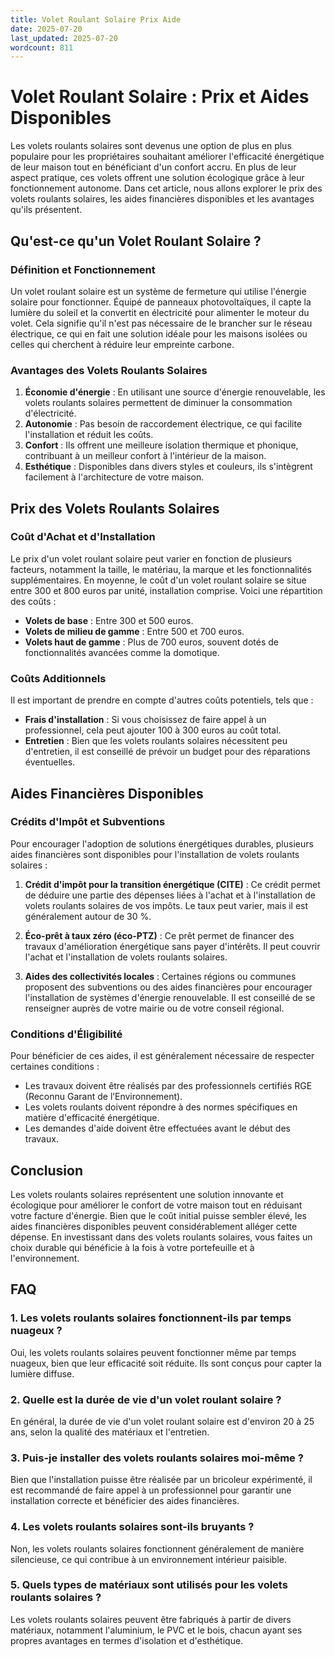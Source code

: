 ```yaml
---
title: Volet Roulant Solaire Prix Aide
date: 2025-07-20
last_updated: 2025-07-20
wordcount: 811
---
```


# Volet Roulant Solaire : Prix et Aides Disponibles

Les volets roulants solaires sont devenus une option de plus en plus populaire pour les propriétaires souhaitant améliorer l'efficacité énergétique de leur maison tout en bénéficiant d'un confort accru. En plus de leur aspect pratique, ces volets offrent une solution écologique grâce à leur fonctionnement autonome. Dans cet article, nous allons explorer le prix des volets roulants solaires, les aides financières disponibles et les avantages qu'ils présentent.

## Qu'est-ce qu'un Volet Roulant Solaire ?

### Définition et Fonctionnement

Un volet roulant solaire est un système de fermeture qui utilise l'énergie solaire pour fonctionner. Équipé de panneaux photovoltaïques, il capte la lumière du soleil et la convertit en électricité pour alimenter le moteur du volet. Cela signifie qu'il n'est pas nécessaire de le brancher sur le réseau électrique, ce qui en fait une solution idéale pour les maisons isolées ou celles qui cherchent à réduire leur empreinte carbone.

### Avantages des Volets Roulants Solaires

1. **Économie d'énergie** : En utilisant une source d'énergie renouvelable, les volets roulants solaires permettent de diminuer la consommation d'électricité.
2. **Autonomie** : Pas besoin de raccordement électrique, ce qui facilite l'installation et réduit les coûts.
3. **Confort** : Ils offrent une meilleure isolation thermique et phonique, contribuant à un meilleur confort à l'intérieur de la maison.
4. **Esthétique** : Disponibles dans divers styles et couleurs, ils s'intègrent facilement à l'architecture de votre maison.

## Prix des Volets Roulants Solaires

### Coût d'Achat et d'Installation

Le prix d'un volet roulant solaire peut varier en fonction de plusieurs facteurs, notamment la taille, le matériau, la marque et les fonctionnalités supplémentaires. En moyenne, le coût d'un volet roulant solaire se situe entre 300 et 800 euros par unité, installation comprise. Voici une répartition des coûts :

- **Volets de base** : Entre 300 et 500 euros.
- **Volets de milieu de gamme** : Entre 500 et 700 euros.
- **Volets haut de gamme** : Plus de 700 euros, souvent dotés de fonctionnalités avancées comme la domotique.

### Coûts Additionnels

Il est important de prendre en compte d'autres coûts potentiels, tels que :

- **Frais d'installation** : Si vous choisissez de faire appel à un professionnel, cela peut ajouter 100 à 300 euros au coût total.
- **Entretien** : Bien que les volets roulants solaires nécessitent peu d'entretien, il est conseillé de prévoir un budget pour des réparations éventuelles.

## Aides Financières Disponibles

### Crédits d'Impôt et Subventions

Pour encourager l'adoption de solutions énergétiques durables, plusieurs aides financières sont disponibles pour l'installation de volets roulants solaires :

1. **Crédit d'impôt pour la transition énergétique (CITE)** : Ce crédit permet de déduire une partie des dépenses liées à l'achat et à l'installation de volets roulants solaires de vos impôts. Le taux peut varier, mais il est généralement autour de 30 %.
   
2. **Éco-prêt à taux zéro (éco-PTZ)** : Ce prêt permet de financer des travaux d'amélioration énergétique sans payer d'intérêts. Il peut couvrir l'achat et l'installation de volets roulants solaires.

3. **Aides des collectivités locales** : Certaines régions ou communes proposent des subventions ou des aides financières pour encourager l'installation de systèmes d'énergie renouvelable. Il est conseillé de se renseigner auprès de votre mairie ou de votre conseil régional.

### Conditions d'Éligibilité

Pour bénéficier de ces aides, il est généralement nécessaire de respecter certaines conditions :

- Les travaux doivent être réalisés par des professionnels certifiés RGE (Reconnu Garant de l’Environnement).
- Les volets roulants doivent répondre à des normes spécifiques en matière d'efficacité énergétique.
- Les demandes d'aide doivent être effectuées avant le début des travaux.

## Conclusion

Les volets roulants solaires représentent une solution innovante et écologique pour améliorer le confort de votre maison tout en réduisant votre facture d'énergie. Bien que le coût initial puisse sembler élevé, les aides financières disponibles peuvent considérablement alléger cette dépense. En investissant dans des volets roulants solaires, vous faites un choix durable qui bénéficie à la fois à votre portefeuille et à l'environnement.

## FAQ

### 1. Les volets roulants solaires fonctionnent-ils par temps nuageux ?

Oui, les volets roulants solaires peuvent fonctionner même par temps nuageux, bien que leur efficacité soit réduite. Ils sont conçus pour capter la lumière diffuse.

### 2. Quelle est la durée de vie d'un volet roulant solaire ?

En général, la durée de vie d'un volet roulant solaire est d'environ 20 à 25 ans, selon la qualité des matériaux et l'entretien.

### 3. Puis-je installer des volets roulants solaires moi-même ?

Bien que l'installation puisse être réalisée par un bricoleur expérimenté, il est recommandé de faire appel à un professionnel pour garantir une installation correcte et bénéficier des aides financières.

### 4. Les volets roulants solaires sont-ils bruyants ?

Non, les volets roulants solaires fonctionnent généralement de manière silencieuse, ce qui contribue à un environnement intérieur paisible.

### 5. Quels types de matériaux sont utilisés pour les volets roulants solaires ?

Les volets roulants solaires peuvent être fabriqués à partir de divers matériaux, notamment l'aluminium, le PVC et le bois, chacun ayant ses propres avantages en termes d'isolation et d'esthétique.